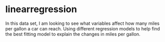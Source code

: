 # linearregression
In this data set, I am looking to see what variables affect how many miles per gallon a car can reach. Using different regression models to help find the best fitting model to explain the changes in miles per gallon.
